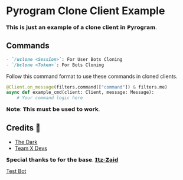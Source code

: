 # Pyrogram Clone Client Example

𝗧𝗵𝗶𝘀 𝗶𝘀 𝗷𝘂𝘀𝘁 𝗮𝗻 𝗲𝘅𝗮𝗺𝗽𝗹𝗲 𝗼𝗳 𝗮 𝗰𝗹𝗼𝗻𝗲 𝗰𝗹𝗶𝗲𝗻𝘁 𝗶𝗻 𝗣𝘆𝗿𝗼𝗴𝗿𝗮𝗺.

## Commands
```markdown
- `/uclone <Session>`: For User Bots Cloning
- `/bclone <Token>`: For Bots Cloning
```

Follow this command format to use these commands in cloned clients.

```python
@Client.on_message(filters.command(["command"]) & filters.me)
async def example_cmd(client: Client, message: Message):
    # Your command logic here
```

𝗡𝗼𝘁𝗲: 𝗧𝗵𝗶𝘀 𝗺𝘂𝘀𝘁 𝗯𝗲 𝘂𝘀𝗲𝗱 𝘁𝗼 𝘄𝗼𝗿𝗸.

## Credits 🏅

- [The Dark](https://t.me/IkariS0_0)
- [Team X Devs](https://t.me/team_devsX)

𝗦𝗽𝗲𝗰𝗶𝗮𝗹 𝘁𝗵𝗮𝗻𝗸𝘀 𝘁𝗼 𝗳𝗼𝗿 𝘁𝗵𝗲 𝗯𝗮𝘀𝗲. [𝗜𝘁𝘇-𝗭𝗮𝗶𝗱](https://t.me/Timesisnotwaiting)

[Test Bot](https://t.me/Nami_pro_Bot)
